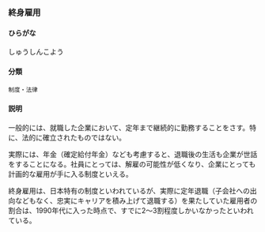 <div style="display:none;">

## [あ行](securities-terms?id=あ行)
## [か行](securities-terms?id=か行)
## [さ行](securities-terms?id=さ行)

</div>

### 終身雇用

#### ひらがな

しゅうしんこよう

#### 分類

`制度・法律`

#### 説明

一般的には、就職した企業において、定年まで継続的に勤務することをさす。特に、法的に確立されたものではない。
 
実際には、年金（確定給付年金）なども考慮すると、退職後の生活も企業が世話をすることになる。社員にとっては、解雇の可能性が低くなり、企業にとっても計画的な雇用が手に入る制度といえる。
 
終身雇用は、日本特有の制度といわれているが、実際に定年退職（子会社への出向などもなく、忠実にキャリアを積み上げて退職する）を果たしていた雇用者の割合は、1990年代に入った時点で、すでに2～3割程度しかいなかったといわれている。

<div style="display:none;">

## [た行](securities-terms?id=た行)
## [な行](securities-terms?id=な行)
## [は行](securities-terms?id=は行)
## [ま行](securities-terms?id=ま行)
## [や行](securities-terms?id=や行)
## [ら行](securities-terms?id=ら行)
## [わ行](securities-terms?id=わ行)
## [英数字・記号](securities-terms?id=英数字・記号)

</div>

